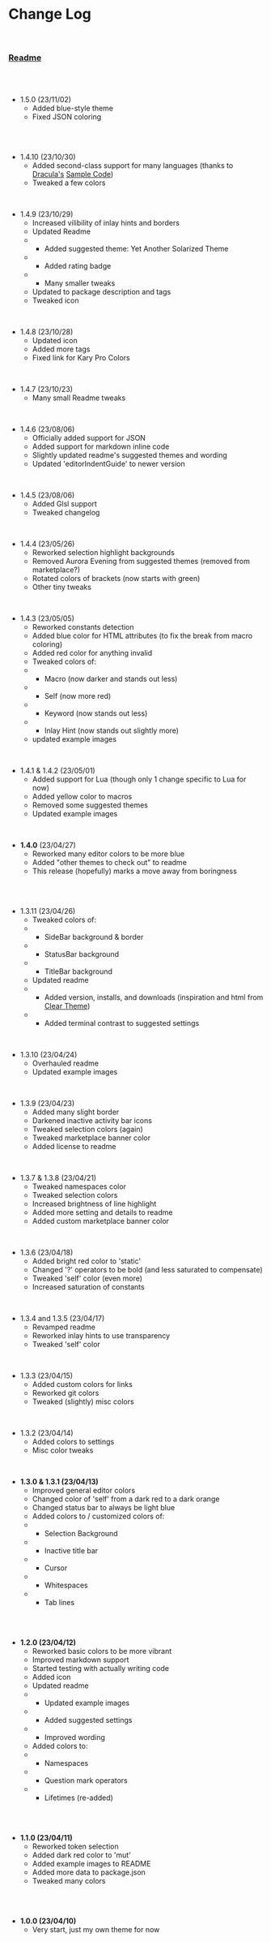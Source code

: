 # Change Log

<br>

### [Readme](README.md)

<br>
<br>

- 1.5.0 (23/11/02)
  - Added blue-style theme
  - Fixed JSON coloring

<br>
<br>

- 1.4.10 (23/10/30)
  - Added second-class support for many languages (thanks to [Dracula's](https://marketplace.visualstudio.com/items?itemName=dracula-theme.theme-dracula) [Sample Code](https://github.com/dracula/template/tree/master/sample))
  - Tweaked a few colors

<br>

- 1.4.9 (23/10/29)
  - Increased vilibility of inlay hints and borders
  - Updated Readme
  - - Added suggested theme: Yet Another Solarized Theme
  - - Added rating badge
  - - Many smaller tweaks
  - Updated to package description and tags
  - Tweaked icon

<br>

- 1.4.8 (23/10/28)
  - Updated icon
  - Added more tags
  - Fixed link for Kary Pro Colors

<br>

- 1.4.7 (23/10/23)
  - Many small Readme tweaks

<br>

- 1.4.6 (23/08/06)
  - Officially added support for JSON
  - Added support for markdown inline code
  - Slightly updated readme's suggested themes and wording
  - Updated 'editorIndentGuide' to newer version

<br>

- 1.4.5 (23/08/06)
  - Added Glsl support
  - Tweaked changelog

<br>

- 1.4.4 (23/05/26)
  - Reworked selection highlight backgrounds
  - Removed Aurora Evening from suggested themes (removed from marketplace?)
  - Rotated colors of brackets (now starts with green)
  - Other tiny tweaks

<br>

- 1.4.3 (23/05/05)
  - Reworked constants detection
  - Added blue color for HTML attributes (to fix the break from macro coloring)
  - Added red color for anything invalid
  - Tweaked colors of:
  - - Macro (now darker and stands out less)
  - - Self (now more red)
  - - Keyword (now stands out less)
  - - Inlay Hint (now stands out slightly more)
  - updated example images

<br>

- 1.4.1 & 1.4.2 (23/05/01)
  - Added support for Lua (though only 1 change specific to Lua for now)
  - Added yellow color to macros
  - Removed some suggested themes
  - Updated example images

<br>

- **1.4.0** (23/04/27)
  - Reworked many editor colors to be more blue
  - Added "other themes to check out" to readme
  - This release (hopefully) marks a move away from boringness

<br>
<br>

- 1.3.11 (23/04/26)
  - Tweaked colors of:
  - - SideBar background & border
  - - StatusBar background
  - - TitleBar background
  - Updated readme
  - - Added version, installs, and downloads (inspiration and html from [Clear Theme](https://marketplace.visualstudio.com/items?itemName=danibram.theme-clear))
  - - Added terminal contrast to suggested settings

<br>

- 1.3.10 (23/04/24)
  - Overhauled readme
  - Updated example images

<br>

- 1.3.9 (23/04/23)
  - Added many slight border
  - Darkened inactive activity bar icons
  - Tweaked selection colors (again)
  - Tweaked marketplace banner color
  - Added license to readme

<br>

- 1.3.7 & 1.3.8 (23/04/21)
  - Tweaked namespaces color
  - Tweaked selection colors
  - Increased brightness of line highlight
  - Added more setting and details to readme
  - Added custom marketplace banner color

<br>

- 1.3.6 (23/04/18)
  - Added bright red color to 'static'
  - Changed '?' operators to be bold (and less saturated to compensate)
  - Tweaked 'self' color (even more)
  - Increased saturation of constants

<br>

- 1.3.4 and 1.3.5 (23/04/17)
  - Revamped readme
  - Reworked inlay hints to use transparency
  - Tweaked 'self' color

<br>

- 1.3.3 (23/04/15)
  - Added custom colors for links
  - Reworked git colors
  - Tweaked (slightly) misc colors

<br>

- 1.3.2 (23/04/14)
  - Added colors to settings
  - Misc color tweaks

<br>

- **1.3.0 & 1.3.1 (23/04/13)**
  - Improved general editor colors
  - Changed color of 'self' from a dark red to a dark orange
  - Changed status bar to always be light blue
  - Added colors to / customized colors of:
  - - Selection Background
  - - Inactive title bar
  - - Cursor
  - - Whitespaces
  - - Tab lines

<br>
<br>

- **1.2.0 (23/04/12)**
  - Reworked basic colors to be more vibrant
  - Improved markdown support
  - Started testing with actually writing code
  - Added icon
  - Updated readme
  - - Updated example images
  - - Added suggested settings
  - - Improved wording
  - Added colors to:
  - - Namespaces
  - - Question mark operators
  - - Lifetimes (re-added)

<br>
<br>

- **1.1.0 (23/04/11)**
  - Reworked token selection
  - Added dark red color to 'mut'
  - Added example images to README
  - Added more data to package.json
  - Tweaked many colors

<br>
<br>

- **1.0.0 (23/04/10)**
  - Very start, just my own theme for now
